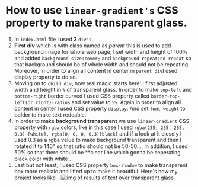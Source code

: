 # How to use `linear-gradient's` CSS property to make transparent glass.
1. In `index.html` file I used **2** `div's`.
2. **First div** which is with class named as *parent* this is used to add background image for whole web page, I set width and height of 100% and added `background-size:cover;` and `background-repeat:no-repeat` so that background should be of whole width and should not be repeating. Moreover, In order to align all content in center in `parent div`I used display property to do so.
3. Moving on to `child div`, now real magic starts here! I first adjusted width and height in `%` of transparent glass. In order to make `top-left` and `bottom-right` border curved I used CSS property called `border-top-left(or right)-radius` and set value to `5%`. Again in order to align all content in center I used CSS property `display`. And set `font-weight` to bolder to make text redeable. 
4. In order to make **background transparent** we use `linear-gradient` CSS property with `rgba` colors, like in this case I used `rgba(255, 255, 255, 0.3) [white], rgba(0, 0, 0, 0.3)[black]` and if u look at it closely I used 0.3 as a rgba value to make background transparent and then I rotated it to 140° so that ratio should not be 50-50.... In addition, I used 50% so that there should be **clear line which gonna be seperating black color with white .
5. Last but not least, I used CSS property `box-shadow` to make transparent box more realistic and lifted up to make it beautiful.
Here's how my projext looks like - 
![img of results of text over transparent glass](C:\Users\Youknowme\Videos\text-over-transparent-glass\mountains.jpeg)

